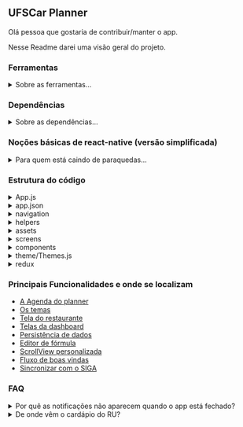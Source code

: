 ## UFSCar Planner

Olá pessoa que gostaria de contribuir/manter o app.

Nesse Readme darei uma visão geral do projeto.

### Ferramentas
<details>
<summary>Sobre as ferramentas...</summary>

Nesse projeto estamos usando react native + [expo](https://expo.dev), portanto, você deve instalar o expo-cli para poder fazer funcionar.

Primeiro, você deve ter o [Node.js](https://nodejs.org/en/download/) instalado, após isso, execute o seguinte comando 
```
npm i -g expo-cli
```
Como estamos utilizando o yarn para poder gerenciar os pacotes, você também deve instalá-lo:
```
npm i -g yarn
```
Finalmente, podemos instalar as dependências...
</details>

### Dependências
<details>
<summary>Sobre as dependências...</summary>

Como se trata de um projeto expo, as dependências ficam armazenadas no arquivo [package.json](package.json).
O yarn utiliza o [yarn.lock](yarn.lock) para poder controlar o que foi baixado na pasta node_modules.

Para instalar as dependências basta fazer:
```
yarn install
```
### Run
Para testar o app, deve-se instalar o [aplicativo expo](https://play.google.com/store/apps/details?id=host.exp.exponent&hl=en&gl=US) no seu smartphone (Android ou IOS), após isso, na pasta raiz deste projeto, deve-se digitar:
```
expo start
```
Isso abrirá uma aba no seu navegador, não se assuste.
Após isso, terá três tipos de opção:
 - Local
 - Lan
 - Tunnel

Normalmente utilizamos tunnel, para as outras pessoas do projeto poderem acessar.
Dito isso, basta apenas escanear o qr code com o aplicativo expo em seu celular, e assim, começar a testar o app.
</details>

### Noções básicas de react-native (versão simplificada)
<details>
<summary>Para quem está caindo de paraquedas...</summary>

Estarei considerando que você saiba mais ou menos como funciona páginas estáticas em html.

Assim como html, react native também utiliza tags para poder construir o design a partir de uma hierarquia.

Em react native, chamamos de **componentes**, essas frações de design composta por tags. Cada componente pode ser composto de outros componentes e assim por diante.

Nesse aplicativo, estamos usando o que são chamados de **componentes funcionais**, são funcões que retornam um componente jsx (estilo tag).

*Esse tipo de componente aceita os chamados [hooks](https://reactjs.org/docs/hooks-intro.html)*.



Exemplo: 
````js
function Comp1(props){

    /* Antes do return pode ser feito quase qualquer tipo de computação
    Tem basicamente esses dois tipos de variável
        let = pode mudar seu valor
        const = não pode mudar seu valor
        var = esquece, não usa isso */
    const a = props.value || 9;
    let b = 3;
    b += a;
    // Aqui está sendo retornado um texto com o que tem em b.
    return (<Text>{b}</Text>)
}

function Comp2(){
    // Aqui podemos usar o componente criado acima para criar outro
    return (
        <View>
            <Comp1 value={3}/>
        </View>)
    
    // Utilizando props, é possível pegar valores passados ao chamar o componente, 
    // exemplo: esse value={3} que pode ser acessado no Comp1 via props.value
}
````

Bom, você deve se lembrar que existia o CSS né? Infelizmente, você não será capaz de fugir dele.
Aqui temos o StyleSheet (basicamente a mesma coisa do css só que em camelCase).

Exemplo:
````js
const styles = StyleSheet.create({
  container: {
    flex: 1,
    backgroundColor: "#fdfdfd"
  },
  text: {
    color: "red",
    textAlign: "center",
  }
});
````

Podemos utilizar esse estilo do seguinte modo:

```js
function Comp3(){
    return (<View style={styles.container}>
        {/* também podemos sobrescrevê-lo  VV*/}
        <Text style={{...styles.text, color:'green'}}> 
        teste
        </Text>
        <Comp2/>
    </View>)
}
```
O básico é isso, qualquer coisa, utilize um motor de busca para sanar suas dúvidas.

</details>

### Estrutura do código
<details>
<summary>App.js</summary>

Esse [arquivo](App.js) é basicamente a main, nele há o componente no topo da hierarquia.
Algumas coisas são carregadas nele, como o [tema](https://callstack.github.io/react-native-paper/theming.html), o [redux](https://redux.js.org/introduction/getting-started), as [notificações](https://docs.expo.dev/versions/latest/sdk/notifications/) e os [Navigators](https://reactnavigation.org/docs/getting-started).
</details>

<details>
<summary>app.json</summary>

Esse [arquivo](app.json) contém algumas variáveis da release do aplicativo, como localização e cor da splashscreen, número da versão e etc.

</details>

<details>
<summary>navigation</summary>

Esta [pasta](/navigation) contém o registro das rotas de cada fluxo de tela, exceto por aqueles registrados no App.js.

Estamos usando a versão 6.x do [react navigation](https://reactnavigation.org/docs/getting-started)

</details>

<details>
<summary>helpers</summary>

Esta [pasta](/helpers) contém arquivos com funções úteis e prontas para utilizar ao longo do app.

</details>

<details>
<summary>assets</summary>

Esta [pasta](/assets) contém arquivos de imagem e etc.

</details>

<details>
<summary>screens</summary>

Esta [pasta](/screens) contém arquivos que representam as telas mais importantes do app, basicamente a pasta principal do aplicativo.

</details>
<details>
<summary>components</summary>

Esta [pasta](/components) contém arquivos com alguns componentes que utilizamos. 

Por exemplo:
- A Agenda é o componente da tela do planner
- Gradient possui uns gradientes para usar
- EventCards contém a maioria dos cards que representam eventos

</details>
<details>
<summary>theme/Themes.js</summary>

Este [arquivo](/theme/Themes.js) contém os temas do aplicativo.

Estamos seguindo o material 3 para isso.

Alguns temas foram construidos utilizando esse [plugin do figma](https://www.figma.com/community/plugin/1034969338659738588/Material-Theme-Builder)

</details>
<details>
<summary>redux</summary>

Esta [pasta](/redux) está relacionada ao banco de dados não relacional utilizado.

O [redux](https://react-redux.js.org) é divido em algumas etapas: 

- Temos as [actions](/redux/actions), que são ações que podem ser disparadas usando o dispatch, e carregando informação como payload.
- Temos os [reducers](/redux/reducers/), que são os meios de tratamento para cada action em cada store, cada um possuindo um estado inicial.
- Temos o [index](/redux/reducers/index.js), que organiza os reducers e decide quais serão persistentes.
- Temos a [constants](/redux/constants) que serve para controlar a escrita dos actions, para não ocorrer mistyping.
- Por fim, temos a [store](/redux/store.js) que faz tudo funcionar junto.
- 
</details>


### Principais Funcionalidades e onde se localizam

- [A Agenda do planner](components/Agenda.js)
- [Os temas](theme/Themes.js)
- [Tela do restaurante](/screens/RestaurantMenu.js)
- [Telas da dashboard](/screens/dashboardScreens)
- [Persistência de dados](/redux)
- [Editor de fórmula](/components/NewSubject.js)
- [ScrollView personalizada](/components/ScrollView.js)
- [Fluxo de boas vindas](/screens/Welcome.js)
- [Sincronizar com o SIGA](/screens/dashboardScreens/Siga.js)

### FAQ

<details>
<summary>Por quê as notificações não aparecem quando o app está fechado?</summary>

Isso deve-se ao sistema do seu dispositivo estar limitando o app por economia de bateria.
Para resolver, basta ir na Informações/Configurações do app e trocar a limitação da economia de bateria.
</details>

<details>
<summary>De onde vêm o cardápio do RU?</summary>

Primeiramente [tentamos pegar os dados do site da ufscar](/screens/RestaurantMenu.js), entretanto, caso o Restaurante Universitário não atualizar, fizemos um meio alternativo, um servidor que pega as informações de outros lugares.

O projeto desse servidor está disponivel [aqui](https://github.com/petbccufscar/ru_api).

Caso as informações estejam erradas, a empresa do Restaurante Universitário mudou o modo de postar o cardápio e será necessário uma nova manutenção, no app ou no servidor.

</details>
